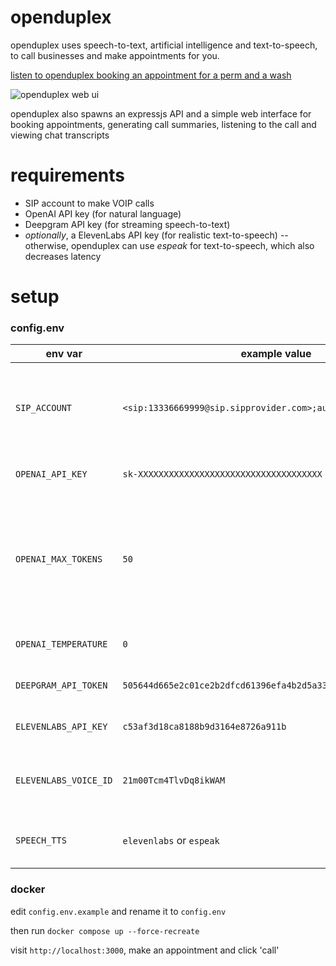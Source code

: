 # openduplex
openduplex uses speech-to-text, artificial intelligence and text-to-speech, to call businesses and make appointments for you.

[listen to openduplex booking an appointment for a perm and a wash](https://vocaroo.com/1frxB3rvGYzw)

![openduplex web ui](https://i.imgur.com/3mPGZUG.png)

openduplex also spawns an expressjs API and a simple web interface for booking appointments, generating call summaries, listening to the call and viewing chat transcripts


# requirements
- SIP account to make VOIP calls
- OpenAI API key (for natural language)
- Deepgram API key (for streaming speech-to-text)
- *optionally*, a ElevenLabs API key (for realistic text-to-speech)
-- otherwise, openduplex can use *espeak* for text-to-speech, which also decreases latency

# setup
### config.env
| env var | example value | description |
| --- | --- | --- |
| `SIP_ACCOUNT` | `<sip:13336669999@sip.sipprovider.com>;auth_pass=YourPassword` | these are your SIP account details from your SIP provider |
| `OPENAI_API_KEY` | `sk-XXXXXXXXXXXXXXXXXXXXXXXXXXXXXXXXXXXX` | your OpenAI API key |
| `OPENAI_MAX_TOKENS` | `50` | maximum number of tokens to be returned by each request to OpenAI, lower = faster response |
| `OPENAI_TEMPERATURE` | `0` | roughly translates to creativity |
| `DEEPGRAM_API_TOKEN` | `505644d665e2c01ce2b2dfcd61396efa4b2d5a33` | your Deepgram API key |
| `ELEVENLABS_API_KEY` | `c53af3d18ca8188b9d3164e8726a911b` | your ElevenLabs API key |
| `ELEVENLABS_VOICE_ID` | `21m00Tcm4TlvDq8ikWAM` | ElevenLabs voice id, default value is "Rachel" |
| `SPEECH_TTS` | `elevenlabs` or `espeak` | which speech-to-text to use |

### docker
edit `config.env.example` and rename it to `config.env`

then run `docker compose up --force-recreate`

visit `http://localhost:3000`, make an appointment and click 'call'